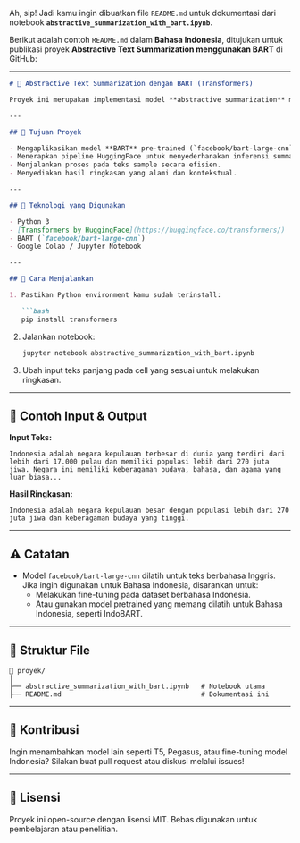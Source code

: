 Ah, sip! Jadi kamu ingin dibuatkan file `README.md` untuk dokumentasi dari notebook **`abstractive_summarization_with_bart.ipynb`**.

Berikut adalah contoh `README.md` dalam **Bahasa Indonesia**, ditujukan untuk publikasi proyek **Abstractive Text Summarization menggunakan BART** di GitHub:

---

```markdown
# 🧠 Abstractive Text Summarization dengan BART (Transformers)

Proyek ini merupakan implementasi model **abstractive summarization** menggunakan arsitektur transformer **BART** (Bidirectional and Auto-Regressive Transformers) dari HuggingFace Transformers. Model ini digunakan untuk menghasilkan ringkasan otomatis dari teks panjang, layaknya cara manusia merangkum dengan kalimat baru (bukan sekadar menyalin potongan kalimat asli).

---

## 📌 Tujuan Proyek

- Mengaplikasikan model **BART** pre-trained (`facebook/bart-large-cnn`) untuk tugas **abstractive summarization**.
- Menerapkan pipeline HuggingFace untuk menyederhanakan inferensi summarization.
- Menjalankan proses pada teks sample secara efisien.
- Menyediakan hasil ringkasan yang alami dan kontekstual.

---

## 🚀 Teknologi yang Digunakan

- Python 3
- [Transformers by HuggingFace](https://huggingface.co/transformers/)
- BART (`facebook/bart-large-cnn`)
- Google Colab / Jupyter Notebook

---

## 📝 Cara Menjalankan

1. Pastikan Python environment kamu sudah terinstall:

   ```bash
   pip install transformers
   ```

2. Jalankan notebook:

   ```bash
   jupyter notebook abstractive_summarization_with_bart.ipynb
   ```

3. Ubah input teks panjang pada cell yang sesuai untuk melakukan ringkasan.

---

## 📖 Contoh Input & Output

**Input Teks:**

```
Indonesia adalah negara kepulauan terbesar di dunia yang terdiri dari lebih dari 17.000 pulau dan memiliki populasi lebih dari 270 juta jiwa. Negara ini memiliki keberagaman budaya, bahasa, dan agama yang luar biasa...
```

**Hasil Ringkasan:**

```
Indonesia adalah negara kepulauan besar dengan populasi lebih dari 270 juta jiwa dan keberagaman budaya yang tinggi.
```

---

## ⚠️ Catatan

- Model `facebook/bart-large-cnn` dilatih untuk teks berbahasa Inggris. Jika ingin digunakan untuk Bahasa Indonesia, disarankan untuk:
  - Melakukan fine-tuning pada dataset berbahasa Indonesia.
  - Atau gunakan model pretrained yang memang dilatih untuk Bahasa Indonesia, seperti IndoBART.

---

## 📂 Struktur File

```
📁 proyek/
│
├── abstractive_summarization_with_bart.ipynb   # Notebook utama
├── README.md                                   # Dokumentasi ini
```

---

## 🤝 Kontribusi

Ingin menambahkan model lain seperti T5, Pegasus, atau fine-tuning model Indonesia? Silakan buat pull request atau diskusi melalui issues!

---

## 📄 Lisensi

Proyek ini open-source dengan lisensi MIT. Bebas digunakan untuk pembelajaran atau penelitian.
